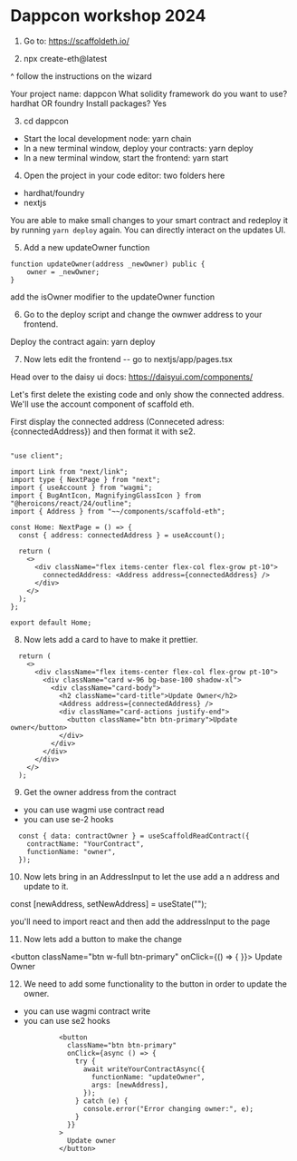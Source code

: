 # Dappcon workshop 2024

1. Go to: https://scaffoldeth.io/

2. npx create-eth@latest

^ follow the instructions on the wizard 

Your project name: dappcon
What solidity framework do you want to use? hardhat OR foundry
Install packages? Yes

3. cd dappcon
  
- Start the local development node: yarn chain
- In a new terminal window, deploy your contracts: yarn deploy
- In a new terminal window, start the frontend: yarn start

4. Open the project in your code editor: two folders here 
-  hardhat/foundry
-  nextjs

You are able to make small changes to your smart contract and redeploy it by running `yarn deploy` again. You can directly interact on the updates UI. 

5. Add a new updateOwner function 

```sol
function updateOwner(address _newOwner) public {
    owner = _newOwner;
}
```

add the isOwner modifier to the updateOwner function

6. Go to the deploy script and change the ownwer address to your frontend. 

Deploy the contract again: yarn deploy

7. Now lets edit the frontend -- go to nextjs/app/pages.tsx

Head over to the daisy ui docs: https://daisyui.com/components/

Let's first delete the existing code and only show the connected address. We'll use the account component of scaffold eth. 

First display the connected address (Conneceted adress: {connectedAddress}) and then format it with se2. 

```tsx

"use client";

import Link from "next/link";
import type { NextPage } from "next";
import { useAccount } from "wagmi";
import { BugAntIcon, MagnifyingGlassIcon } from "@heroicons/react/24/outline";
import { Address } from "~~/components/scaffold-eth";

const Home: NextPage = () => {
  const { address: connectedAddress } = useAccount();

  return (
    <>
      <div className="flex items-center flex-col flex-grow pt-10">
        connectedAddress: <Address address={connectedAddress} />
      </div>
    </>
  );
};

export default Home;

```

8. Now lets add a card to have to make it prettier. 

```tsx
  return (
    <>
      <div className="flex items-center flex-col flex-grow pt-10">
        <div className="card w-96 bg-base-100 shadow-xl">
          <div className="card-body">
            <h2 className="card-title">Update Owner</h2>
            <Address address={connectedAddress} />
            <div className="card-actions justify-end">
              <button className="btn btn-primary">Update owner</button>
            </div>
          </div>
        </div>
      </div>
    </>
  );
```

9. Get the owner address from the contract 
- you can use wagmi use contract read 
- you can use se-2 hooks

```tsx
  const { data: contractOwner } = useScaffoldReadContract({
    contractName: "YourContract",
    functionName: "owner",
  });
```

10. Now lets bring in an AddressInput to let the use add a n address and update to it. 

const [newAddress, setNewAddress] = useState<string>("");

you'll need to import react and then add the addressInput to the page

<AddressInput value={newAddress} onChange={setNewAddress} />

11. Now lets add a button to make the change 

<button className="btn w-full btn-primary" onClick={() => { }}>
 Update Owner
</button>

12. We need to add some functionality to the button in order to update the owner. 
- you can use wagmi contract write 
- you can use se2 hooks 

```tsx
            <button
              className="btn btn-primary"
              onClick={async () => {
                try {
                  await writeYourContractAsync({
                    functionName: "updateOwner",
                    args: [newAddress],
                  });
                } catch (e) {
                  console.error("Error changing owner:", e);
                }
              }}
            >
              Update owner
            </button>
```

